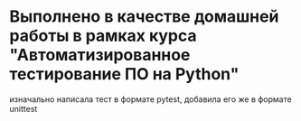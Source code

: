 # Выполнено в качестве домашней работы в рамках курса "Автоматизированное тестирование ПО на Python"
изначально написала тест в формате pytest, добавила его же в формате unittest
